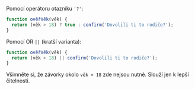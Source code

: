 Pomocí operátoru otazníku `'?'`:

```js
function ověřVěk(věk) {
  return (věk > 18) ? true : confirm('Dovolili ti to rodiče?');
}
```

Pomocí OR `||` (kratší varianta):

```js
function ověřVěk(věk) {
  return (věk > 18) || confirm('Dovolili ti to rodiče?');
}
```

Všimněte si, že závorky okolo `věk > 18` zde nejsou nutné. Slouží jen k lepší čitelnosti.

